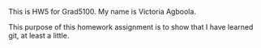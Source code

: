 This is HW5 for Grad5100. My name is Victoria Agboola.

This purpose of this homework assignment is to show that I have learned git, at least a little.

